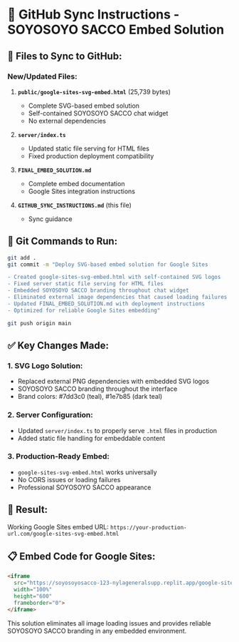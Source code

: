 # 📂 GitHub Sync Instructions - SOYOSOYO SACCO Embed Solution

## 🔄 **Files to Sync to GitHub:**

### **New/Updated Files:**
1. **`public/google-sites-svg-embed.html`** (25,739 bytes)
   - Complete SVG-based embed solution
   - Self-contained SOYOSOYO SACCO chat widget
   - No external dependencies

2. **`server/index.ts`** 
   - Updated static file serving for HTML files
   - Fixed production deployment compatibility

3. **`FINAL_EMBED_SOLUTION.md`**
   - Complete embed documentation
   - Google Sites integration instructions

4. **`GITHUB_SYNC_INSTRUCTIONS.md`** (this file)
   - Sync guidance

## 🚀 **Git Commands to Run:**

```bash
git add .
git commit -m "Deploy SVG-based embed solution for Google Sites

- Created google-sites-svg-embed.html with self-contained SVG logos
- Fixed server static file serving for HTML files  
- Embedded SOYOSOYO SACCO branding throughout chat widget
- Eliminated external image dependencies that caused loading failures
- Updated FINAL_EMBED_SOLUTION.md with deployment instructions
- Optimized for reliable Google Sites embedding"

git push origin main
```

## ✅ **Key Changes Made:**

### **1. SVG Logo Solution:**
- Replaced external PNG dependencies with embedded SVG logos
- SOYOSOYO SACCO branding throughout the interface
- Brand colors: #7dd3c0 (teal), #1e7b85 (dark teal)

### **2. Server Configuration:**
- Updated `server/index.ts` to properly serve `.html` files in production
- Added static file handling for embeddable content

### **3. Production-Ready Embed:**
- `google-sites-svg-embed.html` works universally
- No CORS issues or loading failures
- Professional SOYOSOYO SACCO appearance

## 🎯 **Result:**
Working Google Sites embed URL: 
`https://your-production-url.com/google-sites-svg-embed.html`

## 📋 **Embed Code for Google Sites:**
```html
<iframe 
  src="https://soyosoyosacco-123-nylageneralsupp.replit.app/google-sites-svg-embed.html" 
  width="100%" 
  height="600"
  frameborder="0">
</iframe>
```

This solution eliminates all image loading issues and provides reliable SOYOSOYO SACCO branding in any embedded environment.